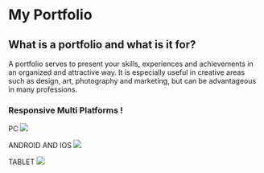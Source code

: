 # My Portfolio 

## What is a portfolio and what is it for?

A portfolio serves to present your skills, experiences and achievements in an organized and attractive way. It is especially useful in creative areas such as design, art, photography and marketing, but can be advantageous in many professions.

### Responsive Multi Platforms !

PC
![](https://i.imgur.com/0tjGkJO.jpeg)

ANDROID AND IOS 
![](https://i.imgur.com/By5WbZM.jpeg)

TABLET
![](https://i.imgur.com/N64ZF9r.jpeg)
